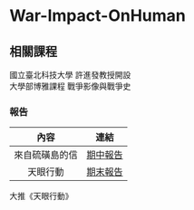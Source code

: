 # War-Impact-OnHuman

## 相關課程
國立臺北科技大學 許進發教授開設  
大學部博雅課程 戰爭影像與戰爭史

### 報告
內容 | 連結 |
|:--------:|:-------:|
| 來自硫磺島的信 | [期中報告](期中報告.pdf) |
| 天眼行動 | [期末報告](期末報告.pdf) |

大推《天眼行動》
